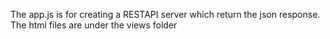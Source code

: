The app.js is for creating a RESTAPI server which return the json response.
The html files are under the views folder
